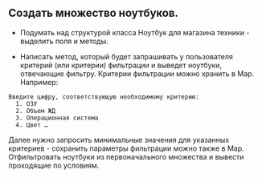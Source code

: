 ## Создать множество ноутбуков.

- Подумать над структурой класса Ноутбук для магазина техники - выделить поля и методы.

- Написать метод, который будет запрашивать у пользователя критерий (или критерии) фильтрации и выведет ноутбуки, отвечающие фильтру. Критерии фильтрации можно хранить в Map. Например:
```
Введите цифру, соответствующую необходимому критерию:
  1. ОЗУ
  2. Объем ЖД
  3. Операционная система
  4. Цвет …
```

Далее нужно запросить минимальные значения для указанных критериев - сохранить параметры фильтрации можно также в Map. Отфильтровать ноутбуки из первоначального множества и вывести проходящие по условиям.

